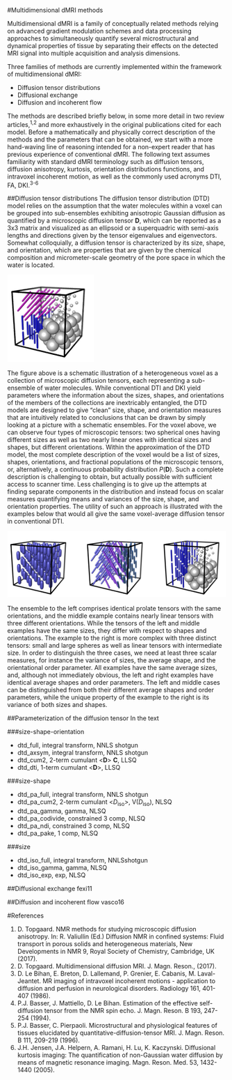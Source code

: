 #Multidimensional dMRI methods

Multidimensional dMRI is a family of conceptually related methods relying on advanced gradient modulation schemes and data processing approaches to simultaneously quantify several microstructural and dynamical properties of tissue by separating their effects on the detected MRI signal into multiple acquisition and analysis dimensions.

Three families of methods are currently implemented within the framework of multidimensional dMRI:
* Diffusion tensor distributions
* Diffusional exchange
* Diffusion and incoherent flow

The methods are described briefly below, in some more detail in two review articles,<sup>1,2</sup> and more exhaustively in the original publications cited for each model. Before a mathematically and physically correct description of the methods and the parameters that can be obtained, we start with a more hand-waving line of reasoning intended for a non-expert reader that has previous experience of conventional dMRI. The following text assumes familiarity with standard dMRI terminology such as diffusion tensors, diffusion anisotropy, kurtosis, orientation distributions functions, and intravoxel incoherent motion, as well as the commonly used acronyms DTI, FA, DKI.<sup>3-6</sup>

##Diffusion tensor distributions
The diffusion tensor distribution (DTD) model relies on the assumption that the water molecules within a voxel can be grouped into sub-ensembles exhibiting anisotropic Gaussian diffusion as quantified by a microscopic diffusion tensor **D**, which can be reported as a 3x3 matrix and visualized as an ellipsoid or a superquadric with semi-axis lengths and directions given by the tensor eigenvalues and eigenvectors. Somewhat colloquially, a diffusion tensor is characterized by its size, shape, and orientation, which are properties that are given by the chemical composition and micrometer-scale geometry of the pore space in which the water is located.

![Image](DTD_2Spheres2Sticks.png)

The figure above is a schematic illustration of a heterogeneous voxel as a collection of microscopic diffusion tensors, each representing a sub-ensemble of water molecules. While conventional DTI and DKI yield parameters where the information about the sizes, shapes, and orientations of the members of the collections are inextricably entangled, the DTD models are designed to give “clean” size, shape, and orientation measures that are intuitively related to conclusions that can be drawn by simply looking at a picture with a schematic ensembles. For the voxel above, we can observe four types of microscopic tensors: two spherical ones having different sizes as well as two nearly linear ones with identical sizes and shapes, but different orientations. Within the approximation of the DTD model, the most complete description of the voxel would be a list of sizes, shapes, orientations, and fractional populations of the microscopic tensors, or, alternatively, a continuous probability distribution _P_(**D**). Such a complete description is challenging to obtain, but actually possible with sufficient access to scanner time. Less challenging is to give up the attempts at finding separate components in the distribution and instead focus on scalar measures quantifying means and variances of the size, shape, and orientation properties. The utility of such an approach is illustrated with the examples below that would all give the same voxel-average diffusion tensor in conventional DTI.

![Image](DTD_3Examples.png)

The ensemble to the left comprises identical prolate tensors with the same orientations, and the middle example contains nearly linear tensors with three different orientations. While the tensors of the left and middle examples have the same sizes, they differ with respect to shapes and orientations. The example to the right is more complex with three distinct tensors: small and large spheres as well as linear tensors with intermediate size. In order to distinguish the three cases, we need at least three scalar measures, for instance the variance of sizes, the average shape, and the orientational order parameter. All examples have the same average sizes, and, although not immediately obvious, the left and right examples have identical average shapes and order parameters. The left and middle cases can be distinguished from both their different average shapes and order parameters, while the unique property of the example to the right is its variance of both sizes and shapes.

##Parameterization of the diffusion tensor
In the text

###size-shape-orientation 
* dtd_full, integral transform, NNLS shotgun
* dtd_axsym, integral transform, NNLS shotgun
* dtd_cum2, 2-term cumulant <**D**> **C**, LLSQ
* dtd_dti, 1-term cumulant <**D**>, LLSQ

###size-shape
* dtd_pa_full, integral transform, NNLS shotgun
* dtd_pa_cum2, 2-term cumulant <_D_<sub>iso</sub>>, V(_D_<sub>iso</sub>), NLSQ
* dtd_pa_gamma, gamma, NLSQ
* dtd_pa_codivide, constrained 3 comp, NLSQ
* dtd_pa_ndi, constrained 3 comp, NLSQ
* dtd_pa_pake, 1 comp, NLSQ

###size
* dtd_iso_full, integral transform, NNLSshotgun
* dtd_iso_gamma, gamma, NLSQ
* dtd_iso_exp, exp, NLSQ


##Diffusional exchange
fexi11

##Diffusion and incoherent flow
vasco16

#References
1. D. Topgaard. NMR methods for studying microscopic diffusion anisotropy. In: R. Valiullin (Ed.) Diffusion NMR in confined systems: Fluid transport in porous solids and heterogeneous materials, New Developments in NMR 9, Royal Society of Chemistry, Cambridge, UK (2017).
2. D. Topgaard. Multidimensional diffusion MRI. J. Magn. Reson.,  (2017).
3. D. Le Bihan, E. Breton, D. Lallemand, P. Grenier, E. Cabanis, M. Laval-Jeantet. MR imaging of intravoxel incoherent motions - application to diffusion and perfusion in neurological disorders. Radiology 161, 401-407 (1986).
4. P.J. Basser, J. Mattiello, D. Le Bihan. Estimation of the effective self-diffusion tensor from the NMR spin echo. J. Magn. Reson. B 193, 247-254 (1994).
5. P.J. Basser, C. Pierpaoli. Microstructural and physiological features of tissues elucidated by quantitative-diffusion-tensor MRI. J. Magn. Reson. B 111, 209-219 (1996).
6. J.H. Jensen, J.A. Helpern, A. Ramani, H. Lu, K. Kaczynski. Diffusional kurtosis imaging: The quantification of non-Gaussian water diffusion by means of magnetic resonance imaging. Magn. Reson. Med. 53, 1432-1440 (2005).

